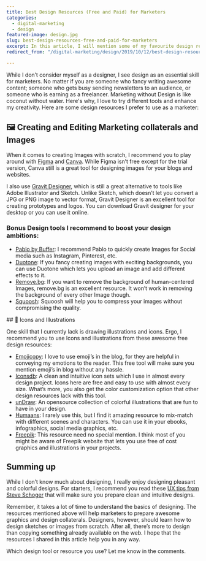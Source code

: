 ```yaml
---
title: Best Design Resources (Free and Paid) for Marketers
categories:
  - digital-marketing
  - design
featured-image: design.jpg
slug: best-design-resources-free-and-paid-for-marketers
excerpt: In this article, I will mention some of my favourite design resources that will help you implement design as a marketer. For example, Gravit designer, Figma, duotone, squoosh, remove.bg, etc.
redirect_from: "/digital-marketing/design/2019/10/12/best-design-resources-free-and-paid-for-marketers/"

---
```

While I don’t consider myself as a designer, I see design as an essential skill for marketers. No matter if you are someone who fancy writing awesome content; someone who gets busy sending newsletters to an audience, or someone who is earning as a freelancer. Marketing without Design is like coconut without water. Here's why, I love to try different tools and enhance my creativity. Here are some design resources I prefer to use as a marketer:

## 🖼 Creating and Editing Marketing collaterals and Images

When it comes to creating Images with scratch, I recommend you to play around with <a href="https://www.figma.com/" target="_blank">Figma</a> and <a href="https://www.canva.com/" target="_blank">Canva</a>. While Figma isn’t free except for the trial version, Canva still is a great tool for designing images for your blogs and websites.

I also use <a href="https://www.designer.io/en/" target="_blank">Gravit Designer</a>, which is still a great alternative to tools like Adobe Illustrator and Sketch. Unlike Sketch, which doesn’t let you convert a JPG or PNG image to vector format, Gravit Designer is an excellent tool for creating prototypes and logos. You can download Gravit designer for your desktop or you can use it online. 

### Bonus Design tools I recommend to boost your design ambitions:
<ul class="round">
<li><a href="https://pablo.buffer.com/" target="_blank">Pablo by Buffer</a>: I recommend Pablo to quickly create Images for Social media such as Instagram, Pinterest, etc. </li>
<li><a href="https://duotone.shapefactory.co/" target="_blank">Duotone</a>: If you fancy creating images with exciting backgrounds, you can use Duotone which lets you upload an image and add different effects to it. </li>
<li><a href="https://www.remove.bg/" target="_blank">Remove.bg</a>: If you want to remove the background of human-centered Images, remove.bg is an excellent resource. It won’t work in removing the background of every other Image though. </li>
<li><a href="https://squoosh.app/" target="_blank">Squoosh</a>: Squoosh will help you to compress your images without compromising the quality. </li>
</ul>
## 👻 Icons and Illustrations

One skill that I currently lack is drawing illustrations and icons. Ergo, I recommend you to use Icons and illustrations from these awesome free design resources:
<ul class="round">
<li><a href="https://www.emojicopy.com/" target="_blank">Emojicopy</a>: I love to use emoji’s in the blog, for they are helpful in conveying my emotions to the reader. This free tool will make sure you mention emoji’s in blog without any hassle. </li>
<li><a href="https://www.iconsdb.com/" target="_blank">Iconsdb</a>: A clean and intuitive icon sets which I use in almost every design project. Icons here are free and easy to use with almost every size. What’s more, you also get the color customization option that other design resources lack with this tool. </li>
<li><a href="https://undraw.co/" target="_blank">unDraw</a>: An opensource collection of colorful illustrations that are fun to have in your design.</li>
<li><a href="https://www.humaaans.com/" target="_blank">Humaans</a>: I rarely use this, but I find it amazing resource to mix-match with different scenes and characters. You can use it in your ebooks, infographics, social media graphics, etc.</li>
<li><a href="https://www.freepik.com/" target="_blank">Freepik</a>: This resource need no special mention. I think most of you might be aware of Freepik website that lets you use free of cost graphics and illustrations in your projects. </li>
</ul>

## Summing up

While I don’t know much about designing, I really enjoy designing pleasant and colorful designs. For starters, I recommend you read these [UX tips from Steve Schoger](https://twitter.com/i/moments/879086180909764608?lang=en) that will make sure you prepare clean and intuitive designs. 

Remember, it takes a lot of time to understand the basics of designing. The resources mentioned above will help marketers to prepare awesome graphics and design collaterals. Designers, however, should learn how to design sketches or images from scratch. After all, there’s more to design than copying something already available on the web. I hope that the resources I shared in this article help you in any way. 

Which design tool or resource you use? Let me know in the comments.
